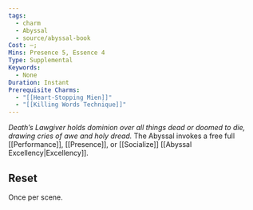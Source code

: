 ```yaml
---
tags:
  - charm
  - Abyssal
  - source/abyssal-book
Cost: —; 
Mins: Presence 5, Essence 4
Type: Supplemental
Keywords:
  - None
Duration: Instant
Prerequisite Charms:
  - "[[Heart-Stopping Mien]]"
  - "[[Killing Words Technique]]"
---
```

*Death’s Lawgiver holds dominion over all things dead or doomed to die, drawing cries of awe and holy dread.*
The Abyssal invokes a free full [[Performance]], [[Presence]], or [[Socialize]] [[Abyssal Excellency|Excellency]].
## Reset 
Once per scene.